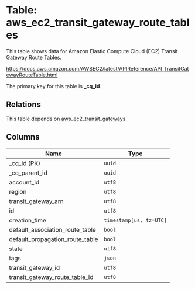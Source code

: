 # Table: aws_ec2_transit_gateway_route_tables

This table shows data for Amazon Elastic Compute Cloud (EC2) Transit Gateway Route Tables.

https://docs.aws.amazon.com/AWSEC2/latest/APIReference/API_TransitGatewayRouteTable.html

The primary key for this table is **_cq_id**.

## Relations

This table depends on [aws_ec2_transit_gateways](aws_ec2_transit_gateways.md).

## Columns

| Name          | Type          |
| ------------- | ------------- |
|_cq_id (PK)|`uuid`|
|_cq_parent_id|`uuid`|
|account_id|`utf8`|
|region|`utf8`|
|transit_gateway_arn|`utf8`|
|id|`utf8`|
|creation_time|`timestamp[us, tz=UTC]`|
|default_association_route_table|`bool`|
|default_propagation_route_table|`bool`|
|state|`utf8`|
|tags|`json`|
|transit_gateway_id|`utf8`|
|transit_gateway_route_table_id|`utf8`|